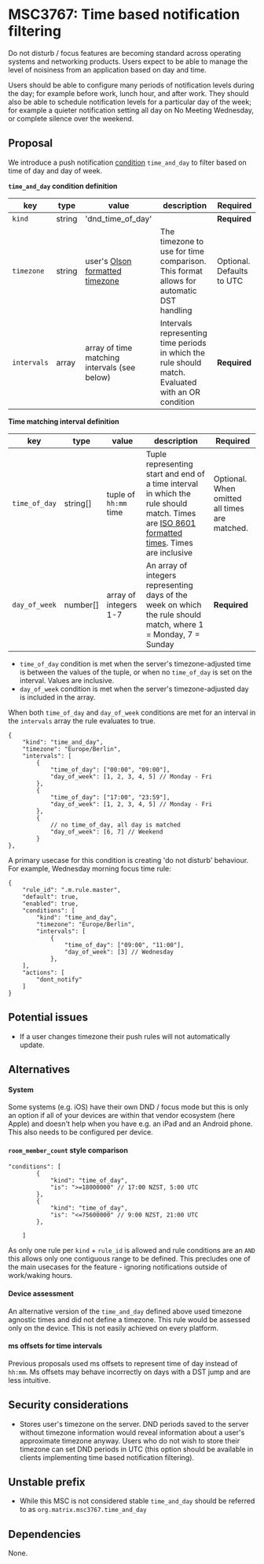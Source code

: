 # MSC3767: Time based notification filtering
Do not disturb / focus features are becoming standard across operating systems and networking products. Users expect to
be able to manage the level of noisiness from an application based on day and time.

Users should be able to configure many periods of notification levels during the day; for example before work, lunch
hour, and after work. They should also be able to schedule notification levels for a particular day of the week; for
example a quieter notification setting all day on No Meeting Wednesday, or complete silence over the weekend.

## Proposal

We introduce a push notification [condition](https://spec.matrix.org/v1.2/client-server-api/#push-rules) `time_and_day`
to filter based on time of day and day of week.

**`time_and_day` condition definition**

| key | type | value | description | Required |
| ---- | ----| ----- | ----------- | -------- |
| `kind` | string | 'dnd_time_of_day' | | **Required** |
| `timezone` | string | user's [Olson formatted timezone](https://en.wikipedia.org/wiki/List_of_tz_database_time_zones) | The timezone to use for time comparison. This format allows for automatic DST handling | Optional. Defaults to UTC |
| `intervals` | array | array of time matching intervals (see below) | Intervals representing time periods in which the rule should match. Evaluated with an OR condition | **Required** |

**Time matching interval definition**

| key | type | value | description | Required |
| ---- | ----| ----- | ----------- | -------- |
| `time_of_day` | string[] | tuple of `hh:mm` time | Tuple representing start and end of a time interval in which the rule should match. Times are [ISO 8601 formatted times](https://en.wikipedia.org/wiki/ISO_8601#:~:text=As%20of%20ISO%208601%2D1,minute%20between%2000%20and%2059.). Times are inclusive | Optional. When omitted all times are matched.  |
| `day_of_week` | number[] | array of integers 1-7 | An array of integers representing days of the week on which the rule should match, where 1 = Monday, 7 = Sunday | **Required** |


- `time_of_day` condition is met when the server's timezone-adjusted time is between the values of the tuple, or when no
  `time_of_day` is set on the interval. Values are inclusive.
- `day_of_week` condition is met when the server's timezone-adjusted day is included in the array.

When both `time_of_day` and `day_of_week` conditions are met for an interval in the `intervals` array the rule evaluates
to true.

```json5
{
    "kind": "time_and_day",
    "timezone": "Europe/Berlin",
    "intervals": [
        {
            "time_of_day": ["00:00", "09:00"],
            "day_of_week": [1, 2, 3, 4, 5] // Monday - Fri
        },
        {
            "time_of_day": ["17:00", "23:59"],
            "day_of_week": [1, 2, 3, 4, 5] // Monday - Fri
        },
        {
            // no time_of_day, all day is matched
            "day_of_week": [6, 7] // Weekend
        }
},
```

A primary usecase for this condition is creating 'do not disturb' behaviour.
For example, Wednesday morning focus time rule:
```json5
{
    "rule_id": ".m.rule.master",
    "default": true,
    "enabled": true,
    "conditions": [
        "kind": "time_and_day",
        "timezone": "Europe/Berlin",
        "intervals": [
            {
                "time_of_day": ["09:00", "11:00"],
                "day_of_week": [3] // Wednesday
            },
    ],
    "actions": [
        "dont_notify"
    ]
}
```


## Potential issues
- If a user changes timezone their push rules will not automatically update. 

## Alternatives

#### System
Some systems (e.g. iOS) have their own DND / focus mode but this is only an option if all of your devices are within
that vendor ecosystem (here Apple) and doesn't help when you have e.g. an iPad and an Android phone. This also needs to
be configured per device.

#### `room_member_count` style comparison
```json5
"conditions": [
        {
            "kind": "time_of_day",
            "is": ">=18000000" // 17:00 NZST, 5:00 UTC 
        },
        {
            "kind": "time_of_day",
            "is": "<=75600000" // 9:00 NZST, 21:00 UTC
        },
        
    ]
```
As only one rule per `kind` + `rule_id` is allowed and rule conditions are an `AND` this allows only one contiguous
range to be defined. This precludes one of the main usecases for the feature - ignoring notifications outside of
work/waking hours.

#### Device assessment
An alternative version of the `time_and_day` defined above used timezone agnostic times and did not define a timezone.
This rule would be assessed only on the device. This is not easily achieved on every platform. 

#### ms offsets for time intervals
Previous proposals used ms offsets to represent time of day instead of `hh:mm`. Ms offsets may behave incorrectly on
days with a DST jump and are less intuitive.

## Security considerations
- Stores user's timezone on the server. DND periods saved to the server without timezone information would reveal
  information about a user's approximate timezone anyway. Users who do not wish to store their timezone can set DND
  periods in UTC (this option should be available in clients implementing time based notification filtering).

## Unstable prefix

- While this MSC is not considered stable `time_and_day` should be referred to as `org.matrix.msc3767.time_and_day`

## Dependencies
None.
